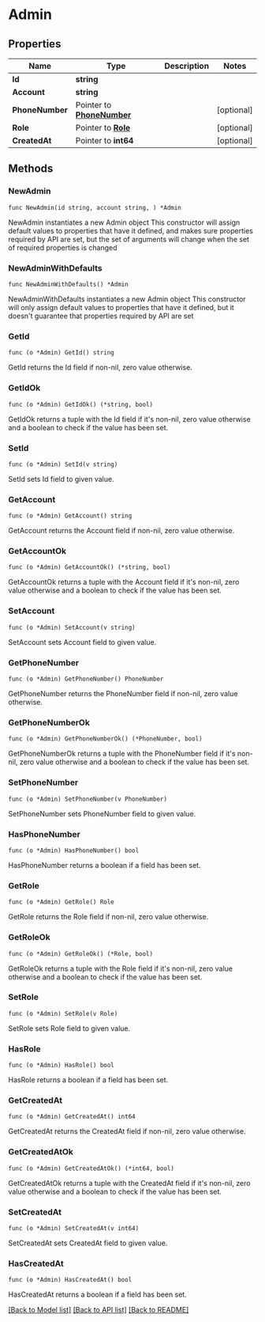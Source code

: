 # Admin

## Properties

Name | Type | Description | Notes
------------ | ------------- | ------------- | -------------
**Id** | **string** |  | 
**Account** | **string** |  | 
**PhoneNumber** | Pointer to [**PhoneNumber**](PhoneNumber.md) |  | [optional] 
**Role** | Pointer to [**Role**](Role.md) |  | [optional] 
**CreatedAt** | Pointer to **int64** |  | [optional] 

## Methods

### NewAdmin

`func NewAdmin(id string, account string, ) *Admin`

NewAdmin instantiates a new Admin object
This constructor will assign default values to properties that have it defined,
and makes sure properties required by API are set, but the set of arguments
will change when the set of required properties is changed

### NewAdminWithDefaults

`func NewAdminWithDefaults() *Admin`

NewAdminWithDefaults instantiates a new Admin object
This constructor will only assign default values to properties that have it defined,
but it doesn't guarantee that properties required by API are set

### GetId

`func (o *Admin) GetId() string`

GetId returns the Id field if non-nil, zero value otherwise.

### GetIdOk

`func (o *Admin) GetIdOk() (*string, bool)`

GetIdOk returns a tuple with the Id field if it's non-nil, zero value otherwise
and a boolean to check if the value has been set.

### SetId

`func (o *Admin) SetId(v string)`

SetId sets Id field to given value.


### GetAccount

`func (o *Admin) GetAccount() string`

GetAccount returns the Account field if non-nil, zero value otherwise.

### GetAccountOk

`func (o *Admin) GetAccountOk() (*string, bool)`

GetAccountOk returns a tuple with the Account field if it's non-nil, zero value otherwise
and a boolean to check if the value has been set.

### SetAccount

`func (o *Admin) SetAccount(v string)`

SetAccount sets Account field to given value.


### GetPhoneNumber

`func (o *Admin) GetPhoneNumber() PhoneNumber`

GetPhoneNumber returns the PhoneNumber field if non-nil, zero value otherwise.

### GetPhoneNumberOk

`func (o *Admin) GetPhoneNumberOk() (*PhoneNumber, bool)`

GetPhoneNumberOk returns a tuple with the PhoneNumber field if it's non-nil, zero value otherwise
and a boolean to check if the value has been set.

### SetPhoneNumber

`func (o *Admin) SetPhoneNumber(v PhoneNumber)`

SetPhoneNumber sets PhoneNumber field to given value.

### HasPhoneNumber

`func (o *Admin) HasPhoneNumber() bool`

HasPhoneNumber returns a boolean if a field has been set.

### GetRole

`func (o *Admin) GetRole() Role`

GetRole returns the Role field if non-nil, zero value otherwise.

### GetRoleOk

`func (o *Admin) GetRoleOk() (*Role, bool)`

GetRoleOk returns a tuple with the Role field if it's non-nil, zero value otherwise
and a boolean to check if the value has been set.

### SetRole

`func (o *Admin) SetRole(v Role)`

SetRole sets Role field to given value.

### HasRole

`func (o *Admin) HasRole() bool`

HasRole returns a boolean if a field has been set.

### GetCreatedAt

`func (o *Admin) GetCreatedAt() int64`

GetCreatedAt returns the CreatedAt field if non-nil, zero value otherwise.

### GetCreatedAtOk

`func (o *Admin) GetCreatedAtOk() (*int64, bool)`

GetCreatedAtOk returns a tuple with the CreatedAt field if it's non-nil, zero value otherwise
and a boolean to check if the value has been set.

### SetCreatedAt

`func (o *Admin) SetCreatedAt(v int64)`

SetCreatedAt sets CreatedAt field to given value.

### HasCreatedAt

`func (o *Admin) HasCreatedAt() bool`

HasCreatedAt returns a boolean if a field has been set.


[[Back to Model list]](../README.md#documentation-for-models) [[Back to API list]](../README.md#documentation-for-api-endpoints) [[Back to README]](../README.md)


